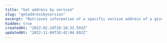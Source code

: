 ```yaml
---
title: "Get address by version"
slug: "getaddressbyversion"
excerpt: "Retrieves information of a specific version address of a given client.\n\r\n\r> For security and privacy reasons, this request returns masked address data by version. For unmasked information, see Get unmasked address by version.\n\r\n\r> Learn more about the [Profile System](https://developers.vtex.com/vtex-rest-api/docs/profile-system) and its other API endpoints."
hidden: true
createdAt: "2022-02-24T18:18:32.593Z"
updatedAt: "2022-11-04T18:42:04.892Z"
---
```

